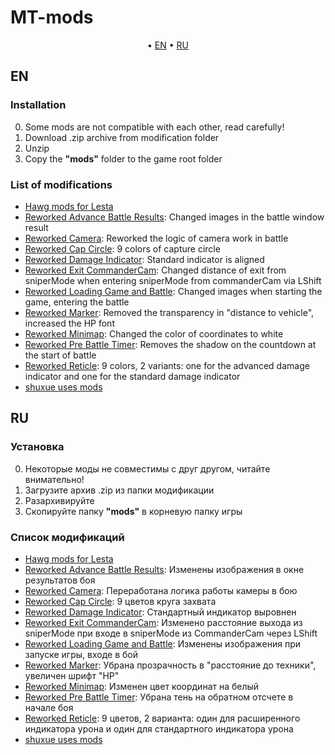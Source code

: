 # MT-mods

<p align="center">
	&bull; <a href="#en">EN</a> &bull; <a href="#ru">RU</a> 
</p>

## EN

### Installation

0. Some mods are not compatible with each other, read carefully!
1. Download .zip archive from modification folder
2. Unzip
3. Copy the **"mods"** folder to the game root folder

### List of modifications

- [Hawg mods for Lesta](./hawg-mods-for-lesta/)
- [Reworked Advance Battle Results](./reworkedadvancebattleresults/): Changed images in the battle window result
- [Reworked Camera](./reworkedcamera/): Reworked the logic of camera work in battle
- [Reworked Cap Circle](./reworkedcapcircle/): 9 colors of capture circle
- [Reworked Damage Indicator](./reworkeddamageindicator/): Standard indicator is aligned
- [Reworked Exit CommanderCam](./reworkedexitcommandercam/): Changed distance of exit from sniperMode when entering sniperMode from commanderCam via LShift
- [Reworked Loading Game and Battle](./reworkedloadinggameandbattle/): Changed images when starting the game, entering the battle
- [Reworked Marker](./reworkedmarker/): Removed the transparency in "distance to vehicle", increased the HP font
- [Reworked Minimap](./reworkedminimap/): Changed the color of coordinates to white
- [Reworked Pre Battle Timer](./reworkedprebattletimer/): Removes the shadow on the countdown at the start of battle
- [Reworked Reticle](./reworkedreticle/): 9 colors, 2 variants: one for the advanced damage indicator and one for the standard damage indicator
- [shuxue uses mods](./shuxue-uses-mods/)

## RU

### Установка

0. Некоторые моды не совместимы с друг другом, читайте внимательно!
1. Загрузите архив .zip из папки модификации
2. Разархивируйте
3. Скопируйте папку **"mods"** в корневую папку игры

### Список модификаций

- [Hawg mods for Lesta](./hawg-mods-for-lesta/)
- [Reworked Advance Battle Results](./reworkedadvancebattleresults/): Изменены изображения в окне результатов боя
- [Reworked Camera](./reworkedcamera/): Переработана логика работы камеры в бою
- [Reworked Cap Circle](./reworkedcapcircle/): 9 цветов круга захвата
- [Reworked Damage Indicator](./reworkeddamageindicator/): Стандартный индикатор выровнен
- [Reworked Exit CommanderCam](./reworkedexitcommandercam/): Изменено расстояние выхода из sniperMode при входе в sniperMode из CommanderCam через LShift
- [Reworked Loading Game and Battle](./reworkedloadinggameandbattle/): Изменены изображения при запуске игры, входе в бой
- [Reworked Marker](./reworkedmarker/): Убрана прозрачность в "расстояние до техники", увеличен шрифт "HP"
- [Reworked Minimap](./reworkedminimap/): Изменен цвет координат на белый
- [Reworked Pre Battle Timer](./reworkedprebattletimer/): Убрана тень на обратном отсчете в начале боя
- [Reworked Reticle](./reworkedreticle/): 9 цветов, 2 варианта: один для расширенного индикатора урона и один для стандартного индикатора урона
- [shuxue uses mods](./shuxue-uses-mods/)